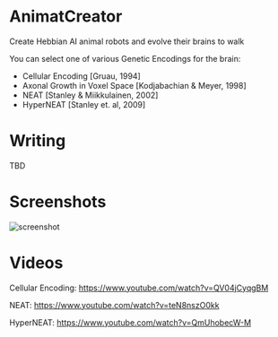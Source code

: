 # AnimatCreator
Create Hebbian AI animal robots and evolve their brains to walk

You can select one of various Genetic Encodings for the brain:
  + Cellular Encoding [Gruau, 1994]
  + Axonal Growth in Voxel Space [Kodjabachian & Meyer, 1998]
  + NEAT [Stanley & Miikkulainen, 2002]
  + HyperNEAT [Stanley et. al, 2009]

# Writing
TBD

# Screenshots

![screenshot](https://github.com/ccrock4t/AnimatCreator/assets/15344554/11455ffd-afe8-435f-b6d0-6abf650a74aa)


# Videos

Cellular Encoding: https://www.youtube.com/watch?v=QV04jCyqgBM

NEAT: https://www.youtube.com/watch?v=teN8nszO0kk

HyperNEAT: https://www.youtube.com/watch?v=QmUhobecW-M

